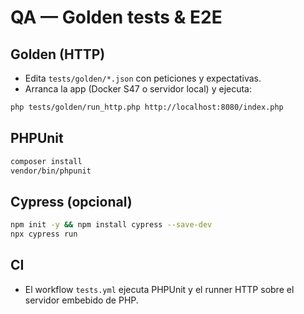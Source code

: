 # QA — Golden tests & E2E

## Golden (HTTP)
- Edita `tests/golden/*.json` con peticiones y expectativas.
- Arranca la app (Docker S47 o servidor local) y ejecuta:
```bash
php tests/golden/run_http.php http://localhost:8080/index.php
```

## PHPUnit
```bash
composer install
vendor/bin/phpunit
```

## Cypress (opcional)
```bash
npm init -y && npm install cypress --save-dev
npx cypress run
```

## CI
- El workflow `tests.yml` ejecuta PHPUnit y el runner HTTP sobre el servidor embebido de PHP.

